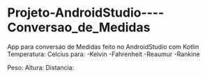 # Projeto-AndroidStudio----Conversao_de_Medidas

App para conversao de Medidas feito no AndroidStudio com Kotlin
Temperatura:
      Celcius para:
                  -Kelvin
                  -Fahrenheit
                  -Reaumur
                  -Rankine
                 
Peso:
Altura:
Distancia:
